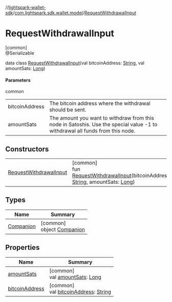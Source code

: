 //[lightspark-wallet-sdk](../../../index.md)/[com.lightspark.sdk.wallet.model](../index.md)/[RequestWithdrawalInput](index.md)

# RequestWithdrawalInput

[common]\
@Serializable

data class [RequestWithdrawalInput](index.md)(val bitcoinAddress: [String](https://kotlinlang.org/api/latest/jvm/stdlib/kotlin/-string/index.html), val amountSats: [Long](https://kotlinlang.org/api/latest/jvm/stdlib/kotlin/-long/index.html))

#### Parameters

common

| | |
|---|---|
| bitcoinAddress | The bitcoin address where the withdrawal should be sent. |
| amountSats | The amount you want to withdraw from this node in Satoshis. Use the special value -1 to withdrawal all funds from this node. |

## Constructors

| | |
|---|---|
| [RequestWithdrawalInput](-request-withdrawal-input.md) | [common]<br>fun [RequestWithdrawalInput](-request-withdrawal-input.md)(bitcoinAddress: [String](https://kotlinlang.org/api/latest/jvm/stdlib/kotlin/-string/index.html), amountSats: [Long](https://kotlinlang.org/api/latest/jvm/stdlib/kotlin/-long/index.html)) |

## Types

| Name | Summary |
|---|---|
| [Companion](-companion/index.md) | [common]<br>object [Companion](-companion/index.md) |

## Properties

| Name | Summary |
|---|---|
| [amountSats](amount-sats.md) | [common]<br>val [amountSats](amount-sats.md): [Long](https://kotlinlang.org/api/latest/jvm/stdlib/kotlin/-long/index.html) |
| [bitcoinAddress](bitcoin-address.md) | [common]<br>val [bitcoinAddress](bitcoin-address.md): [String](https://kotlinlang.org/api/latest/jvm/stdlib/kotlin/-string/index.html) |
